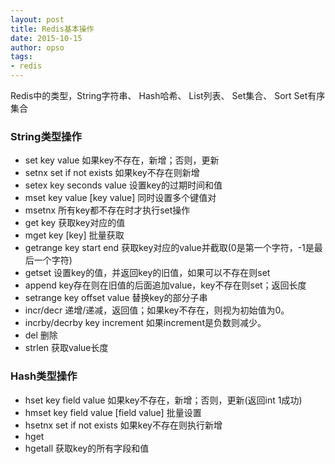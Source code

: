 ```yaml
---
layout: post
title: Redis基本操作
date: 2015-10-15
author: opso
tags:
- redis
---
```


Redis中的类型，String字符串、 Hash哈希、 List列表、 Set集合、 Sort Set有序集合

<!--more-->

### String类型操作

* set key value 如果key不存在，新增；否则，更新
* setnx set if not exists 如果key不存在则新增
* setex key seconds value 设置key的过期时间和值
* mset key value [key value] 同时设置多个键值对
* msetnx 所有key都不存在时才执行set操作
* get key 获取key对应的值
* mget key [key] 批量获取
* getrange key start end 获取key对应的value并截取(0是第一个字符，-1是最后一个字符)
* getset 设置key的值，并返回key的旧值，如果可以不存在则set
* append key存在则在旧值的后面追加value，key不存在则set；返回长度
* setrange key offset value 替换key的部分子串
* incr/decr 递增/递减，返回值；如果key不存在，则视为初始值为0。
* incrby/decrby key increment 如果increment是负数则减少。
* del 删除
* strlen 获取value长度

### Hash类型操作

* hset key field value 如果key不存在，新增；否则，更新(返回int 1成功)
* hmset key field value [field value] 批量设置
* hsetnx set if not exists 如果key不存在则执行新增
* hget
* hgetall 获取key的所有字段和值
